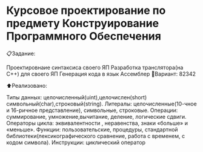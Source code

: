 # Курсовое проектирование по предмету Конструирование Программного Обеспечения
📋Задание:

Проектировнаие синтаксиса своего ЯП
Разработка транслятора(на C++) для своего ЯП
Генерация кода в язык Ассемблер
📜Вариант: 82342

⬆️Реализовано:

Типы данных: целочисленный(uint),целочислен(short) символьный(char),строковый(string). 
Литералы: целочисленные(10-чное и 16-ричное представление), символьные, строковые.
Операции: суммирование, умножение,вычитание, деление, логические сдвиги.
Операторы цикла: эквивалентности , неравенства, знаки «больше» и «меньше».
Функции: пользовательские, процедуры, стандартной библиотеки(лексикографического сравнение, работа с временем, с кодом символа).
Инструкции: циклический оператор
